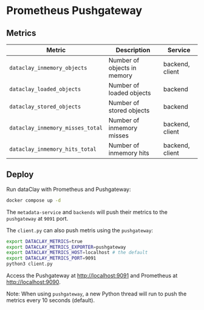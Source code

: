 # Prometheus Pushgateway

## Metrics

| Metric                       | Description               | Service          |
|------------------------------|---------------------------|------------------|
| `dataclay_inmemory_objects`  | Number of objects in memory | backend, client |
| `dataclay_loaded_objects`    | Number of loaded objects    | backend          |
| `dataclay_stored_objects`    | Number of stored objects    | backend          |
| `dataclay_inmemory_misses_total` | Number of inmemory misses | backend, client |
| `dataclay_inmemory_hits_total`   | Number of inmemory hits   | backend, client |

## Deploy

Run dataClay with Prometheus and Pushgateway:

```bash
docker compose up -d
```

The `metadata-service` and `backends` will push their metrics to the `pushgateway` at `9091` port.

The `client.py` can also push metris using the `pushgateway`:

```bash
export DATACLAY_METRICS=true
export DATACLAY_METRICS_EXPORTER=pushgateway
export DATACLAY_METRICS_HOST=localhost # the default
export DATACLAY_METRICS_PORT=9091
python3 client.py
```

Access the Pushgateway at [http://localhost:9091](http://localhost:9091) and Prometheus at [http://localhost:9090](http://localhost:9090).

Note: When using `pushgateway`, a new Python thread will run to push the metrics every 10 seconds (default).
